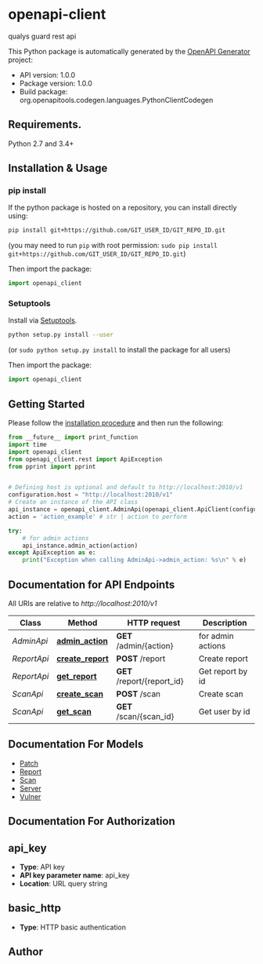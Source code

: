 # openapi-client
qualys guard rest api

This Python package is automatically generated by the [OpenAPI Generator](https://openapi-generator.tech) project:

- API version: 1.0.0
- Package version: 1.0.0
- Build package: org.openapitools.codegen.languages.PythonClientCodegen

## Requirements.

Python 2.7 and 3.4+

## Installation & Usage
### pip install

If the python package is hosted on a repository, you can install directly using:

```sh
pip install git+https://github.com/GIT_USER_ID/GIT_REPO_ID.git
```
(you may need to run `pip` with root permission: `sudo pip install git+https://github.com/GIT_USER_ID/GIT_REPO_ID.git`)

Then import the package:
```python
import openapi_client 
```

### Setuptools

Install via [Setuptools](http://pypi.python.org/pypi/setuptools).

```sh
python setup.py install --user
```
(or `sudo python setup.py install` to install the package for all users)

Then import the package:
```python
import openapi_client
```

## Getting Started

Please follow the [installation procedure](#installation--usage) and then run the following:

```python
from __future__ import print_function
import time
import openapi_client
from openapi_client.rest import ApiException
from pprint import pprint


# Defining host is optional and default to http://localhost:2010/v1
configuration.host = "http://localhost:2010/v1"
# Create an instance of the API class
api_instance = openapi_client.AdminApi(openapi_client.ApiClient(configuration))
action = 'action_example' # str | action to perform

try:
    # for admin actions
    api_instance.admin_action(action)
except ApiException as e:
    print("Exception when calling AdminApi->admin_action: %s\n" % e)

```

## Documentation for API Endpoints

All URIs are relative to *http://localhost:2010/v1*

Class | Method | HTTP request | Description
------------ | ------------- | ------------- | -------------
*AdminApi* | [**admin_action**](docs/AdminApi.md#admin_action) | **GET** /admin/{action} | for admin actions
*ReportApi* | [**create_report**](docs/ReportApi.md#create_report) | **POST** /report | Create report
*ReportApi* | [**get_report**](docs/ReportApi.md#get_report) | **GET** /report/{report_id} | Get report by id
*ScanApi* | [**create_scan**](docs/ScanApi.md#create_scan) | **POST** /scan | Create scan
*ScanApi* | [**get_scan**](docs/ScanApi.md#get_scan) | **GET** /scan/{scan_id} | Get user by id


## Documentation For Models

 - [Patch](docs/Patch.md)
 - [Report](docs/Report.md)
 - [Scan](docs/Scan.md)
 - [Server](docs/Server.md)
 - [Vulner](docs/Vulner.md)


## Documentation For Authorization


## api_key

- **Type**: API key
- **API key parameter name**: api_key
- **Location**: URL query string


## basic_http

- **Type**: HTTP basic authentication


## Author





